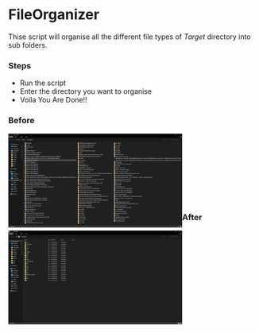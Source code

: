 # FileOrganizer
Thise script will organise all the different file types of *Target* directory into sub folders.

### Steps
* Run the script
* Enter the directory you want to organise
* Voila You Are Done!! 

### Before
<img align="left" alt="Unorganized" width="350px" src="data/Images/Screenshot 2020-11-02 211705.png"/>

<br/> <br/> <br/> <br/> <br/> <br/> <br/> <br/>

### After
<img align="" alt="Organized" width="350px" src="data/Images/Screenshot 2020-11-02 211957.png"/>
